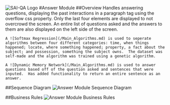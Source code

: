 ![SAI-QA Logo](/img/logo.png)
#Answer Module
##Overview
	Handles answering questions, displaying the past interactions in a paragraph tag using the overflow css property.  Only the last four elements are displayed to not overcrowd the screen.  An entire list of questions asked and the answers to them are also displayed on the left side of the screen.

	A ![Softmax Regression](/Main_Algorithms.md) is used to seperate algorithms between four different categories: time, when things happened; locate, where something happened; property, a fact about the subject; and possession, something the subject owns.  The dataset was self-made and the algorithm was trained using a genetic algorithm.

	A ![Dynamic Memory Network](/Main_Algorithms.md) is used to answer questions based off of the question asked and sentences that were inputed.  Has added functionality to return an entire sentence as an answer.

##Sequence Diagram
![Answer Module Sequence Diagram](/Answer_Module.png)

##Business Rules
![Answer Module Business Rules](/img/Answer_Rules.png)